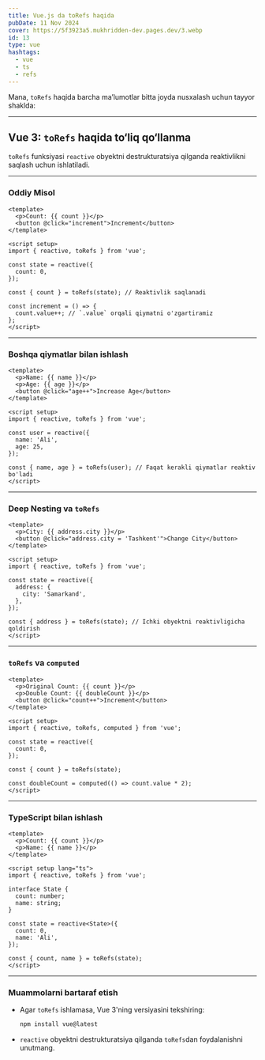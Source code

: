 ```yaml
---
title: Vue.js da toRefs haqida
pubDate: 11 Nov 2024
cover: https://5f3923a5.mukhridden-dev.pages.dev/3.webp
id: 13
type: vue
hashtags:
  - vue
  - ts
  - refs
---
```

Mana, `toRefs` haqida barcha ma’lumotlar bitta joyda nusxalash uchun tayyor shaklda:

---

## **Vue 3: `toRefs` haqida to‘liq qo‘llanma**

`toRefs` funksiyasi `reactive` obyektni destrukturatsiya qilganda reaktivlikni saqlash uchun ishlatiladi.

---

### **Oddiy Misol**
```vue
<template>
  <p>Count: {{ count }}</p>
  <button @click="increment">Increment</button>
</template>

<script setup>
import { reactive, toRefs } from 'vue';

const state = reactive({
  count: 0,
});

const { count } = toRefs(state); // Reaktivlik saqlanadi

const increment = () => {
  count.value++; // `.value` orqali qiymatni o'zgartiramiz
};
</script>
```

---

### **Boshqa qiymatlar bilan ishlash**
```vue
<template>
  <p>Name: {{ name }}</p>
  <p>Age: {{ age }}</p>
  <button @click="age++">Increase Age</button>
</template>

<script setup>
import { reactive, toRefs } from 'vue';

const user = reactive({
  name: 'Ali',
  age: 25,
});

const { name, age } = toRefs(user); // Faqat kerakli qiymatlar reaktiv bo'ladi
</script>
```

---

### **Deep Nesting va `toRefs`**
```vue
<template>
  <p>City: {{ address.city }}</p>
  <button @click="address.city = 'Tashkent'">Change City</button>
</template>

<script setup>
import { reactive, toRefs } from 'vue';

const state = reactive({
  address: {
    city: 'Samarkand',
  },
});

const { address } = toRefs(state); // Ichki obyektni reaktivligicha qoldirish
</script>
```

---

### **`toRefs` va `computed`**
```vue
<template>
  <p>Original Count: {{ count }}</p>
  <p>Double Count: {{ doubleCount }}</p>
  <button @click="count++">Increment</button>
</template>

<script setup>
import { reactive, toRefs, computed } from 'vue';

const state = reactive({
  count: 0,
});

const { count } = toRefs(state);

const doubleCount = computed(() => count.value * 2);
</script>
```

---

### **TypeScript bilan ishlash**
```vue
<template>
  <p>Count: {{ count }}</p>
  <p>Name: {{ name }}</p>
</template>

<script setup lang="ts">
import { reactive, toRefs } from 'vue';

interface State {
  count: number;
  name: string;
}

const state = reactive<State>({
  count: 0,
  name: 'Ali',
});

const { count, name } = toRefs(state);
</script>
```

---

### **Muammolarni bartaraf etish**
- Agar `toRefs` ishlamasa, Vue 3'ning versiyasini tekshiring:
  ```bash
  npm install vue@latest
  ```
- `reactive` obyektni destrukturatsiya qilganda `toRefs`dan foydalanishni unutmang.

